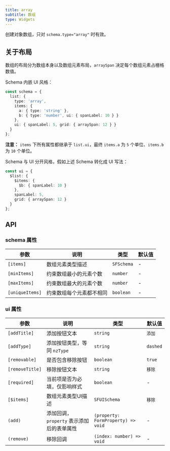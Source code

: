 ```yaml
---
title: array
subtitle: 数组
type: Widgets
---
```


创建对象数组，只对 `schema.type="array"` 时有效。

## 关于布局

数组的布局分为数组本身以及数组元素布局，`arraySpan` 决定每个数组元素占栅格数值。

Schema 内嵌 UI 风格：

```ts
const schema = {
  list: {
    type: 'array',
    items: {
      a: { type: 'string' },
      b: { type: 'number', ui: { spanLabel: 10 } }
    },
    ui: { spanLabel: 5, grid: { arraySpan: 12 } }
  }
};
```

**注意：** `items` 下所有属性都继承于 `list.ui`，最终 `items.a` 为 `5` 个单位、`items.b` 为 `10` 个单位。

Schema 与 UI 分开风格，假如上述 Schema 转化成 UI 写法：

```ts
const ui = {
  $list: {
    $items: {
      $b: { spanLabel: 10 }
    },
    spanLabel: 5,
    grid: { arraySpan: 12 }
  }
};
```

## API

### schema 属性

| 参数 | 说明 | 类型 | 默认值 |
|----|----|----|-----|
| `[items]` | 数组元素类型描述 | `SFSchema` | - |
| `[minItems]` | 约束数组最小的元素个数 | `number` | - |
| `[maxItems]` | 约束数组最大的元素个数 | `number` | - |
| `[uniqueItems]` | 约束数组每个元素都不相同 | `boolean` | - |

### ui 属性

| 参数 | 说明 | 类型 | 默认值 |
|----|----|----|-----|
| `[addTitle]` | 添加按钮文本 | `string` | `添加` |
| `[addType]` | 添加按钮类型，等同 `nzType` | `string` | `dashed` |
| `[removable]` | 是否包含移除按钮 | `boolean` | `true` |
| `[removeTitle]` | 移除按钮文本 | `string` | `移除` |
| `[required]` | 当前项是否为必填，仅影响样式 | `boolean` | - |
| `[$items]` | 数组元素类型UI描述 | `SFUISchema` | `移除` |
| `(add)` | 添加回调，`property` 表示添加后的表单属性 | `(property: FormProperty) => void` | - |
| `(remove)` | 移除回调 | `(index: number) => void` | - |

